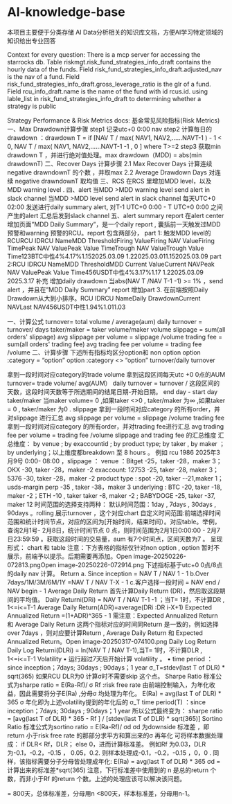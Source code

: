 # AI-knowledge-base
本项目主要便于分类存储 AI Data分析相关的知识库文档，方便AI学习特定领域的知识给出专业回答

Context for every question: There is a mcp server for accessing the starrocks db. Table riskmgt.risk_fund_strategies_info_draft contains the hourly data of the funds. Field risk_fund_strategies_info_draft.adjusted_nav is the nav of a fund. Field risk_fund_strategies_info_draft.gross_leverage_ratio is the glr of a fund. Field rcu_info_draft.name is the name of the fund with id rcus.id. using lable_list in risk_fund_strategies_info_draft to determining whether a strategy is public

Strategy Performance & Risk Metrics docs: 基金常见风险指标(Risk Metrics) 一、Max Drawdown计算步骤 step1 记录utc+0 0:00 nav step2 计算每日的drawdown ：drawdown T = if [NAV T / max( NAV1, NAV2,……NAVT-1 ) - 1 < 0, NAV T / max( NAV1, NAV2,……NAVT-1 -1 , 0 ] where T>=2 step3 获取min drawdown T ，并进行绝对值处理。max drawdown（MDD) = abs(min drawdownT) 二、Recover Days 计算步骤 2.1 Max Recover Days 计算连续 negative drawndownT 的个数 ，并取max 2.2 Average Drawdown Days 对连续 negative drawndownT 取均值 三、RCS 在RCS 里增加MDD level，以及MDD warning level . 四、alert 当MDD >MDD warning level send alert in slack channel 当MDD >MDD level send alert in slack channel 每天UTC+0 02:00 发送进行daily summary alert, 对T-1 UTC+0 0:00 - T UTC+0 0:00 之间产生的alert 汇总后发到slack channel 五、alert summary report 在alert center 增加页面”MDD Daily Summary”，是一个daily report , 囊括前一天触发过MDD预警和warning 预警的RCU。report 包含两部分， part 1: 触发MDD level的RCURCU IDRCU NameMDD ThresholdFiring ValueFiring NAV ValueFiring TimePeak NAV ValuePeak Value TimeTrough NAV ValueTrough Value Time123BTC中性4%4.17%1.152025.03.09 1.22025.03.011.152025.03.09 part 2:RCU IDRCU NameMDD ThresholdMDD Current ValueCurrent NAVPeak NAV ValuePeak Value Time456USDT中性4%3.17%1.17 1.22025.03.09 2025.3.17 补充 增加daily drawdown 当abs(NAV T /NAV T-1 -1) >= 1% ，send alert ，并且在”MDD Daily Summary” report 增加part 3. 在前端按照Daily Drawdown从大到小排序。RCU IDRCU NameDaily DrawdownCurrent NAVLast NAV456USDT中性1.94%1.011.03

一、计算公式 turnover= total volume / average(aum) daily turnover = turnover/ days taker/maker = taker volume/maker volume slippage = sum(all orders' slippage) avg slippage per volume = slippage /volume trading fee = sum(all orders' trading fee) avg trading fee per volume = trading fee /volume 二、计算步骤 下述所有指标均区分option和 non option option :category = “option” option :category <> “option” turnover/daily turnover

拿到一段时间对应category的trade volume 拿到这段区间每天utc +0 0点的AUM turnover= trade volume/ avg(AUM） daily turnover = turnover / 这段区间的天数，这段时间天数等于所选期间的结尾日期-开始日期。 end day - start day taker/maker 当maker volume= 0 ,如果taker <>0 , taker/maker 为∞ ,如果taker = 0 , taker/maker 为0 . slippage 拿到一段时间对应category 的所有order，并对slippage 进行汇总 avg slippage per volume = slippage /volume trading fee 拿到一段时间对应category 的所有order，并对trading fee进行汇总 avg trading fee per volume = trading fee /volume slippage and trading fee 的汇总维度 汇总维度： by venue ; by exaccountid ; by product type; by taker , by maker ；by underlying；以上维度都breakdown 至 8 hours 。 例如 rcu 1986 2025年3月9号 0:00- 08:00 ，slippage ： venue ：Bitget -25，taker -28，maker 3； OKX -30, taker -28，maker -2 exaccount: 12753 -25, taker -28, maker 3； 5376 -30, taker -28，maker -2 product type : spot -20, taker --21,maker 1； usds-margin perp -35 , taker -38，maker 3 underlying : BTC -20, taker -18, maker -2；ETH -10 , taker taker -8, maker -2 ; BABYDOGE -25, taker -37, maker 12 时间范围的选择支持两种： 默认时间范围：1day , 7days , 30days , 90days 。rolling 展示turnover ，这个对应chart 自定义时间范围:前端选择时间范围和统计时间节点，对应的区间为[开始时间，结束时间）。对应table。举例，查询2月1号- 2月8日，统计时间节点 0 点，则时间范围为2月1日0:00:00 - 2月7日23:59:59 。获取这段时间的交易量，aum 有7个时间点，区间天数为7 。 呈现形式： chart 和 table 注意：下方表格的指标仅针对non option , option 暂时不展示，前端予以提示。后期需要再添加。Open image-20250226-072813.pngOpen image-20250226-072914.png 下述指标基于utc+0 0点/8点的daily nav 计算。 Return a. Since inception = NAV T / NAV 1 - 1 b.Over 7days/1M/3M/6M/1Y =NAV T / NAV T-X - 1 c.客户选择一段时间 = NAV end / NAV begin - 1 Average Daily Return 首先计算Daily Return (DR)，然后取这段期间的平均值。 Daily Returni(DRi) = NAV T / NAV T-1 -1 ；当T= 1时，不计算DR , 1<=i<=T-1 Average Daily Return(ADR)=average(DRi :DR i-X+1) Expected Annualized Return =(1+ADR)^365 - 1 需注意：Expected Annualized Return 和 Average Daily Return 这两个指标对应的时间同Return 是一致的，例如选择over 7days ，则对应要计算Return , Average Daily Return 和 Expected Annualized Return。Open image-20250317-074100.png Daily Log Return Daily Log Returni(DLRi) = ln(NAV T / NAV T-1),当T= 1时，不计算DLR , 1<=i<=T-1 Volatility • 运行超过7天后开始计算 volatility 。 • time period ：since inception；7days; 30days ; 90days；1 year σ_T=stdev(last T of DLR) * sqrt(365) 如果RCU DLR为0 计算σ时不需要skip 这个点。 Sharpe Ratio 标准公式为sharpe ratio = E(Ra-Rf)/ σ Rf :risk free rate 由前端控制输入，为年化收益，因此需要将分子E(Ra) ,分母σ 均处理为年化。 E(Ra) = avg(last T of DLR) * 365 σ 年化即为上述volatility提到的年化后的 σ_T time period(T) ：since inception；7days; 30days ; 90days；1 year 所以公式最终变为： sharpe ratio = [avg(last T of DLR) * 365 - Rf ] / [stdev(last T of DLR) * sqrt(365)] Sortino Ratio 标准公式为sortino ratio = E(Ra-Rf)/ σd σd 为downside 标准差 ，即return 小于risk free rate 的那部分求平方和算出来的σ 再年化 可将样本数据处理成： if DLR< Rf，DLR； else 0，进而计算标准差。 例如Rf 为0.03，DLR 为-0.1，-0.2，-0.15 ， 0.05，0.2. 则样本处理成-0.1，-0.2，-0.15 ，0，0 . 同样，该指标需要分子分母皆处理成年化: E(Ra) = avg(last T of DLR) * 365 σd = 计算出来的标准差*sqrt(365) 注意，下行标准差中使用到的 n 是总的return 个数，而非小于Rf 的return 个数。上述的处理应该可以解决该问题。

= 800天，总体标准差，分母用n <800天，样本标准差，分母用n-1。
